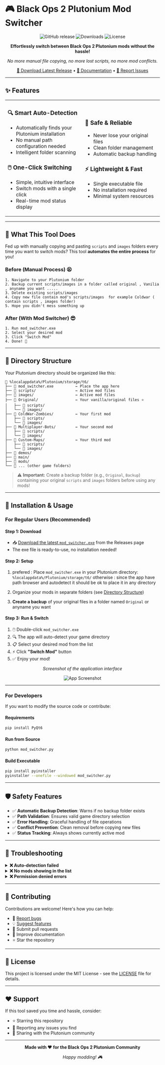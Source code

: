 # 🎮 Black Ops 2 Plutonium Mod Switcher

<div align="center">

![GitHub release](https://img.shields.io/github/v/release/zylo-X/bo2-mod-switcher?style=for-the-badge)
![Downloads](https://img.shields.io/github/downloads/zylo-X/bo2-mod-switcher/total?style=for-the-badge)
![License](https://img.shields.io/github/license/zylo-X/bo2-mod-switcher?style=for-the-badge)

**Effortlessly switch between Black Ops 2 Plutonium mods without the hassle!**

*No more manual file copying, no more lost scripts, no more mod conflicts.*

[🚀 Download Latest Release](../../releases/latest) • [📖 Documentation](#installation--usage) • [🐛 Report Issues](../../issues)

</div>

---

## ✨ Features

<table>
<tr>
<td width="50%">

### 🔍 **Smart Auto-Detection**
- Automatically finds your Plutonium installation
- No manual path configuration needed
- Intelligent folder scanning

### 🖱️ **One-Click Switching**
- Simple, intuitive interface
- Switch mods with a single click
- Real-time mod status display

</td>
<td width="50%">

### 💾 **Safe & Reliable**
- Never lose your original files
- Clean folder management
- Automatic backup handling

### ⚡ **Lightweight & Fast**
- Single executable file
- No installation required
- Minimal system resources

</td>
</tr>
</table>

---

## 🎯 What This Tool Does

Fed up with manually copying and pasting `scripts` and `images` folders every time you want to switch mods? This tool **automates the entire process** for you!

### Before (Manual Process) 😫
```
1. Navigate to your Plutonium folder
2. Backup current scripts/images in a folder called original , Vanilia , anyname you want .....
3. Delete existing scripts/images
4. Copy new file contain mod's scripts/images  for example Coldwar ( contain scripts , images folder)
5. Hope you didn't mess something up
```

### After (With Mod Switcher) 😎
```
1. Run mod_switcher.exe
2. Select your desired mod
3. Click "Switch Mod"
4. Done! 🎉
```

---

## 📁 Directory Structure

Your Plutonium directory should be organized like this:

```
📂 %localappdata%/Plutonium/storage/t6/
├── 🔧 mod_switcher.exe          ← Place the app here
├── 📁 scripts/                  ← Active mod files
├── 📁 images/                   ← Active mod files
├── 📁 Original/                 ← Your vanilla/original files ⭐
│   ├── 📁 scripts/
│   └── 📁 images/
├── 📁 ColdWar-Zombies/          ← Your first mod
│   ├── 📁 scripts/
│   └── 📁 images/
├── 📁 Multiplayer-Bots/         ← Your second mod
│   ├── 📁 scripts/
│   └── 📁 images/
├── 📁 Custom-Maps/              ← Your third mod
│   ├── 📁 scripts/
│   └── 📁 images/
├── 📁 demos/
├── 📁 main/
├── 📁 mods/
└── 📁 ... (other game folders)
```

> ⚠️ **Important:** Create a backup folder (e.g., `Original`, `Backup`) containing your original `scripts` and `images` folders before using any mods!

---

## 🚀 Installation & Usage

### For Regular Users (Recommended)

#### **Step 1: Download**
- 📥 [Download the latest `mod_switcher.exe`](../../releases/latest) from the Releases page
- The exe file is ready-to-use, no installation needed!

#### **Step 2: Setup**
1. prefered : Place `mod_switcher.exe` in your Plutonium directory:  
   `%localappdata%/Plutonium/storage/t6/`
  otherwise : since the app have path browser and autodetect it should be ok to place it in any directory

2. Organize your mods in separate folders (see [Directory Structure](#-directory-structure))

3. **Create a backup** of your original files in a folder named `Original` or anyname you want

#### **Step 3: Run & Switch**
1. 🖱️ Double-click `mod_switcher.exe`
2. 🔍 The app will auto-detect your game directory
3. 📋 Select your desired mod from the list
4. ⚡ Click **"Switch Mod"** button
5. ✅ Enjoy your mod!

<div align="center">

*Screenshot of the application interface*

![App Screenshot](screenshot.png)

</div>

---

### For Developers

If you want to modify the source code or contribute:

#### **Requirements**
```bash
pip install PyQt6
```

#### **Run from Source**
```bash
python mod_switcher.py
```

#### **Build Executable**
```bash
pip install pyinstaller
pyinstaller --onefile --windowed mod_switcher.py
```

---

## 🛡️ Safety Features

- ✅ **Automatic Backup Detection**: Warns if no backup folder exists
- ✅ **Path Validation**: Ensures valid game directory selection
- ✅ **Error Handling**: Graceful handling of file operations
- ✅ **Conflict Prevention**: Clean removal before copying new files
- ✅ **Status Tracking**: Always shows currently active mod

---

## 🐛 Troubleshooting

<details>
<summary><b>❌ Auto-detection failed</b></summary>

- Click the **"Browse"** button and manually navigate to:  
  `C:\Users\[YourUsername]\AppData\Local\Plutonium\storage\t6\`
- Make sure the folder contains your mod directories

</details>

<details>
<summary><b>❌ No mods showing in the list</b></summary>

- Ensure each mod folder contains either a `scripts` or `images` subfolder
- Check that folder names don't contain special characters
- Verify you're not placing mods in the `raw` folder (it's ignored)

</details>

<details>
<summary><b>❌ Permission denied errors</b></summary>

- Run the application as Administrator
- Ensure the game is not running while switching mods
- Check that files are not read-only

</details>

---

## 🤝 Contributing

Contributions are welcome! Here's how you can help:

- 🐛 [Report bugs](../../issues/new?template=bug_report.md)
- 💡 [Suggest features](../../issues/new?template=feature_request.md)
- 🔧 Submit pull requests
- 📖 Improve documentation
- ⭐ Star the repository

---

## 📄 License

This project is licensed under the MIT License - see the [LICENSE](LICENSE) file for details.

---

## ❤️ Support

If this tool saved you time and hassle, consider:
- ⭐ Starring this repository
- 🐛 Reporting any issues you find
- 📢 Sharing with the Plutonium community

---

<div align="center">

**Made with ❤️ for the Black Ops 2 Plutonium Community**

*Happy modding! 🎮*

</div>